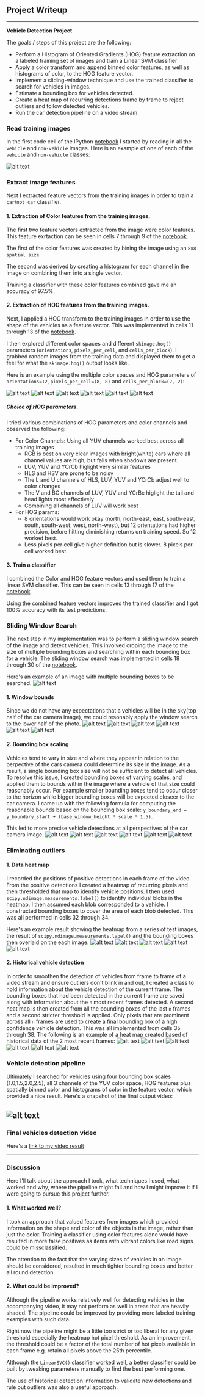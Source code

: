 ## Project Writeup

---

**Vehicle Detection Project**

The goals / steps of this project are the following:

* Perform a Histogram of Oriented Gradients (HOG) feature extraction on a labeled training set of images and train a Linear SVM classifier
* Apply a color transform and append binned color features, as well as histograms of color, to the HOG feature vector. 
* Implement a sliding-window technique and use the trained classifier to search for vehicles in images.
* Estimate a bounding box for vehicles detected.
* Create a heat map of recurring detections frame by frame to reject outliers and follow detected vehicles.
* Run the car detection pipeline on a video stream.

[//]: # (Image References)
[image1]: ./output_images/car_not_car.png
[image2]: ./output_images/hog1.png
[image3]: ./output_images/hog2.png
[image4]: ./output_images/hog3.png
[image5]: ./output_images/hog4.png
[image6]: ./output_images/hog5.png
[image7]: ./output_images/hog6.png
[image8]: ./output_images/bboxes.png
[image9]: ./output_images/bboxes2.png
[image10]: ./output_images/bboxes3.png
[image11]: ./output_images/bboxes4.png
[image12]: ./output_images/bboxes5.png
[image13]: ./output_images/bboxes6.png
[image14]: ./output_images/bboxes7.png
[image15]: ./output_images/bboxes8.png
[image16]: ./output_images/bboxes9.png
[image17]: ./output_images/bboxes10.png
[image18]: ./output_images/bboxes11.png
[image19]: ./output_images/bboxes12.png
[image20]: ./output_images/bboxes13.png
[image21]: ./output_images/heatmap1.png
[image22]: ./output_images/heatmap2.png
[image23]: ./output_images/heatmap3.png
[image24]: ./output_images/heatmap4.png
[image25]: ./output_images/heatmap5.png
[image26]: ./output_images/heatmap6.png
[image27]: ./output_images/heatmap7.png
[image28]: ./output_images/heatmap8.png
[image29]: ./output_images/heatmap9.png
[image30]: ./output_images/heatmap10.png
[image31]: ./output_images/heatmap11.png
[image32]: ./output_images/detection_example.png
[video1]: ./output_videos/project_video.mp4


### Read training images

In the first code cell of the IPython [notebook](./notebook.ipynb) I started by reading in all the `vehicle` and `non-vehicle` images.  Here is an example of one of each of the `vehicle` and `non-vehicle` classes:

![alt text][image1]


### Extract image features

Next I extracted feature vectors from the training images in order to train a `car`/`not car` classifier.

#### 1. Extraction of Color features from the training images.

The first two feature vectors extracted from the image were color features. This feature exrtaction can be seen in cells 7 through 9 of the [notebook](./notebook.ipynb). 

The first of the color features was created by bining the image using an `8x8 spatial size`.

The second was derived by creating a histogram for each channel in the image on combining them into a single vector.

Training a classifier with these color features combined gave me an accuracy of 97.5%.

#### 2. Extraction of HOG features from the training images.

Next, I applied a HOG transform to the training images in order to use the shape of the vehicles as a feature vector. This was implemented in cells 11 through 13 of the [notebook](./notebook.ipynb).

I then explored different color spaces and different `skimage.hog()` parameters (`orientations`, `pixels_per_cell`, and `cells_per_block`).  I grabbed random images from the training data and displayed them to get a feel for what the `skimage.hog()` output looks like.

Here is an example using the multiple color spaces and HOG parameters of `orientations=12`, `pixels_per_cell=(8, 8)` and `cells_per_block=(2, 2)`:

![alt text][image2]
![alt text][image3]
![alt text][image4]
![alt text][image5]
![alt text][image6]
![alt text][image7]

##### Choice of HOG parameters.

I tried various combinations of HOG parameters and color channels and observed the following:

- For Color Channels: Using all YUV channels worked best across all training images
    - RGB is best on very clear images with bright(white) cars where all channel values are high, but fails when shadows are present.
    - LUV, YUV and YCrCb higlight very similar features
    - HLS and HSV are prone to be noisy
    - The L and U channels of HLS, LUV, YUV and YCrCb adjust well to color changes
    - The V and BC channels of LUV, YUV and YCrBc higlight the tail and head lights most effectively
    - Combining all channels of LUV will work best
- For HOG params:
    - 8 orientations would work okay (north, north-east, east, south-east, south, south-west, west, north-west),
      but 12 orientations had higher precision, before hitting diminishing returns on training speed.
      So 12 worked best.
    - Less pixels per cell give higher definition but is slower. 8 pixels per cell worked best.

#### 3. Train a classifier

I combined the Color and HOG feature vectors and used them to train a linear SVM classifier. This can be seen in cells 13 through 17 of the [notebook](./notebook.ipynb).

Using the combined feature vectors improved the trained classifier and I got 100% accuracy with its test predictions.

### Sliding Window Search

The next step in my implementation was to perform a sliding window search of the image and detect vehicles.
This involved croping the image to the size of multiple bounding boxes and searching within each bounding box for a vehicle.
The sliding window search was implemented in cells 18 through 30 of the [notebook](./notebook.ipynb).

Here's an example of an image with multiple bounding boxes to be searched.
![alt text][image8]

#### 1. Window bounds
Since we do not have any expectations that a vehicles will be in the sky(top half of the car camera image), we could resonably apply the window search to the lower half of the photo.
![alt text][image9]
![alt text][image10]
![alt text][image11]
![alt text][image12]
![alt text][image13]
![alt text][image14]

#### 2. Bounding box scaling
Vehicles tend to vary in size and where they appear in relation to the perpective of the cars camera could determine its size in the image. As a result, a single bounding box size will not be sufficient to detect all vehicles.
To resolve this issue, I created bounding boxes of varying scales, and applied them to bounds within the image where a vehicle of that size could reasonably occur.
For example smaller bounding boxes tend to occur closer to the horizon while bigger bounding boxes will be expected closeer to the car camera.
I came up with the following formula for computing the reasonable bounds based on the bounding box scale: 
`y_boundary_end = y_boundary_start + (base_window_height * scale * 1.5)`.

This led to more precise vehicle detections at all perspectives of the car camera image.
![alt text][image15]
![alt text][image16]
![alt text][image17]
![alt text][image18]
![alt text][image19]
![alt text][image20]


### Eliminating outliers

#### 1. Data heat map

I recorded the positions of positive detections in each frame of the video. From the positive detections I created a heatmap of recurring pixels and then thresholded that map to identify vehicle positions. I then used `scipy.ndimage.measurements.label()` to identify individual blobs in the heatmap. I then assumed each blob corresponded to a vehicle. I constructed bounding boxes to cover the area of each blob detected. This was all performed in cells 32 through 34. 

Here's an example result showing the heatmap from a series of test images, the result of `scipy.ndimage.measurements.label()` and the bounding boxes then overlaid on the each image:
![alt text][image21]
![alt text][image22]
![alt text][image23]
![alt text][image24]
![alt text][image25]


#### 2. Historical vehicle detection
In order to smoothen the detection of vehicles from frame to frame of a video stream and ensure outliers don't blink in and out, I created a class to hold information about the vehicle detection of the current frame. The bounding boxes that had been detected in the current frame are saved along with information about the `n` most recent frames detected. A second heat map is then created from all the bounding boxes of the last `n` frames and a second stricter threshold is applied. Only pixels that are prominent across all `n` frames are used to create a final bounding box of a high confidence vehicle detection. This was all implemented from cells 35 through 38.
The following is an example of a heat map created based of historical data of the 2 most recent frames:
![alt text][image26]
![alt text][image27]
![alt text][image28]
![alt text][image29]
![alt text][image30]
![alt text][image31]


### Vehicle detection pipeline

Ultimately I searched for vehicles using four bounding box scales (1.0,1.5,2.0,2.5), all 3 channels of the YUV color space, HOG features plus spatially binned color and histograms of color in the feature vector, which provided a nice result.  Here's a snapshot of the final output video:

![alt text][image32]
---

### Final vehicles detection video
Here's a [link to my video result](./output_videos/project_video.mp4)

---

### Discussion

Here I'll talk about the approach I took, what techniques I used, what worked and why, where the pipeline might fail and how I might improve it if I were going to pursue this project further.

#### 1. What worked well?

I took an approach that valued features from images which provided information on the shape and color of the objects in the image, rather than just the color. Training a classifier using color features alone would have resulted in more false positives as items with vibrant colors like road signs could be missclassified.

The attention to the fact that the varying sizes of vehicles in an image should be considered, resulted in much tighter bounding boxes and better all round detection.

#### 2. What could be improved?

Although the pipeline works relatively well for detecting vehicles in the accompanying video, it may not perform as well in areas that are heavily shaded. The pipeline could be improved by providing more labeled training examples with such data.

Right now the pipeline might be a little too strict or too liberal for any given threshold especially the heatmap hot pixel threshold. As an improvement, the threshold could be a factor of the total number of hot pixels available in each frame e.g. retain all pixels above the 25th percentile.

Although the `LinearSVC()` classifier worked well, a better classifier could be built by tweaking parameters manually to find the best performing one.

The use of historical detection information to validate new detections and rule out outliers was also a useful approach.
